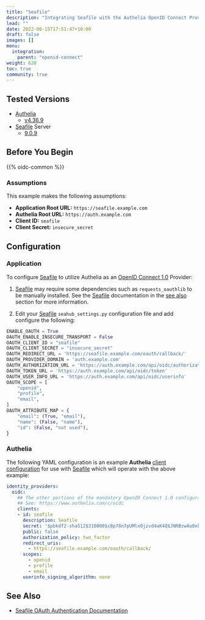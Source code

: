 ```yaml
---
title: "Seafile"
description: "Integrating Seafile with the Authelia OpenID Connect Provider."
lead: ""
date: 2022-06-15T17:51:47+10:00
draft: false
images: []
menu:
  integration:
    parent: "openid-connect"
weight: 620
toc: true
community: true
---
```


## Tested Versions

* [Authelia]
  * [v4.36.9](https://github.com/authelia/authelia/releases/tag/v4.36.9)
* [Seafile] Server
  * [9.0.9](https://manual.seafile.com/changelog/server-changelog/#909-2022-09-22)

## Before You Begin

{{% oidc-common %}}

### Assumptions

This example makes the following assumptions:

* __Application Root URL:__ `https://seafile.example.com`
* __Authelia Root URL:__ `https://auth.example.com`
* __Client ID:__ `seafile`
* __Client Secret:__ `insecure_secret`

## Configuration

### Application

To configure [Seafile] to utilize Authelia as an [OpenID Connect 1.0] Provider:

1. [Seafile] may require some dependencies such as `requests_oauthlib` to be manually installed.
   See the [Seafile] documentation in the [see also](#see-also) section for more information.

2. Edit your [Seafile] `seahub_settings.py` configuration file and add configure the following:

```python
ENABLE_OAUTH = True
OAUTH_ENABLE_INSECURE_TRANSPORT = False
OAUTH_CLIENT_ID = "seafile"
OAUTH_CLIENT_SECRET = "insecure_secret"
OAUTH_REDIRECT_URL = 'https://seafile.example.com/oauth/callback/'
OAUTH_PROVIDER_DOMAIN = 'auth.example.com'
OAUTH_AUTHORIZATION_URL = 'https://auth.example.com/api/oidc/authorization'
OAUTH_TOKEN_URL = 'https://auth.example.com/api/oidc/token'
OAUTH_USER_INFO_URL = 'https://auth.example.com/api/oidc/userinfo'
OAUTH_SCOPE = [
    "openid",
    "profile",
    "email",
]
OAUTH_ATTRIBUTE_MAP = {
    "email": (True, "email"),
    "name": (False, "name"),
    "id": (False, "not used"),
}
```

### Authelia

The following YAML configuration is an example __Authelia__
[client configuration](../../../configuration/identity-providers/open-id-connect.md#clients) for use with [Seafile]
which will operate with the above example:

```yaml
identity_providers:
  oidc:
    ## The other portions of the mandatory OpenID Connect 1.0 configuration go here.
    ## See: https://www.authelia.com/c/oidc
    clients:
    - id: seafile
      description: Seafile
      secret: '$pbkdf2-sha512$310000$c8p78n7pUMln0jzvd4aK4Q$JNRBzwAo0ek5qKn50cFzzvE9RXV88h1wJn5KGiHrD0YKtZaR/nCb2CJPOsKaPK0hjf.9yHxzQGZziziccp6Yng'  # The digest of 'insecure_secret'.
      public: false
      authorization_policy: two_factor
      redirect_uris:
        - https://seafile.example.com/oauth/callback/
      scopes:
        - openid
        - profile
        - email
      userinfo_signing_algorithm: none
```

## See Also

* [Seafile OAuth Authentication Documentation](https://manual.seafile.com/deploy/oauth/)

[Authelia]: https://www.authelia.com
[Seafile]: https://www.seafile.com/
[OpenID Connect 1.0]: ../../openid-connect/introduction.md
